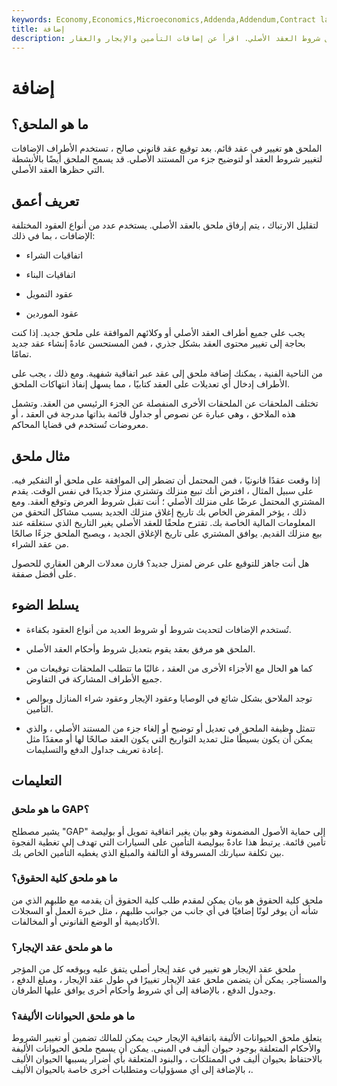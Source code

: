 ```yaml
---
keywords: Economy,Economics,Microeconomics,Addenda,Addendum,Contract law,Contracts,Investing
title: إضافة
description: الملحق هو مرفق بعقد يقوم بتعديل شروط العقد الأصلي. اقرأ عن إضافات التأمين والإيجار والعقار.
---
```


# إضافة
## ما هو الملحق؟

الملحق هو تغيير في عقد قائم. بعد توقيع عقد قانوني صالح ، تستخدم الأطراف الإضافات لتغيير شروط العقد أو لتوضيح جزء من المستند الأصلي. قد يسمح الملحق أيضًا بالأنشطة التي حظرها العقد الأصلي.

## تعريف أعمق

لتقليل الارتباك ، يتم إرفاق ملحق بالعقد الأصلي. يستخدم عدد من أنواع العقود المختلفة الإضافات ، بما في ذلك:

- اتفاقيات الشراء

- اتفاقيات البناء

- عقود التمويل

- عقود الموردين

يجب على جميع أطراف العقد الأصلي أو وكلائهم الموافقة على ملحق جديد. إذا كنت بحاجة إلى تغيير محتوى العقد بشكل جذري ، فمن المستحسن عادةً إنشاء عقد جديد تمامًا.

من الناحية الفنية ، يمكنك إضافة ملحق إلى عقد عبر اتفاقية شفهية. ومع ذلك ، يجب على الأطراف إدخال أي تعديلات على العقد كتابيًا ، مما يسهل إنفاذ انتهاكات الملحق.

تختلف الملحقات عن الملحقات الأخرى المنفصلة عن الجزء الرئيسي من العقد. وتشمل هذه الملاحق ، وهي عبارة عن نصوص أو جداول قائمة بذاتها مدرجة في العقد ، أو معروضات تُستخدم في قضايا المحاكم.

## مثال ملحق

إذا وقعت عقدًا قانونيًا ، فمن المحتمل أن تضطر إلى الموافقة على ملحق أو التفكير فيه. على سبيل المثال ، افترض أنك تبيع منزلك وتشتري منزلًا جديدًا في نفس الوقت. يقدم المشتري المحتمل عرضًا على منزلك الأصلي ؛ أنت تقبل شروط العرض وتوقع العقد. ومع ذلك ، يؤخر المقرض الخاص بك تاريخ إغلاق منزلك الجديد بسبب مشاكل التحقق من المعلومات المالية الخاصة بك. تقترح ملحقًا للعقد الأصلي يغير التاريخ الذي ستغلقه عند بيع منزلك القديم. يوافق المشتري على تاريخ الإغلاق الجديد ، ويصبح الملحق جزءًا صالحًا من عقد الشراء.

هل أنت جاهز للتوقيع على عرض لمنزل جديد؟ قارن معدلات الرهن العقاري للحصول على أفضل صفقة.

## يسلط الضوء

- تُستخدم الإضافات لتحديث شروط أو شروط العديد من أنواع العقود بكفاءة.

- الملحق هو مرفق بعقد يقوم بتعديل شروط وأحكام العقد الأصلي.

- كما هو الحال مع الأجزاء الأخرى من العقد ، غالبًا ما تتطلب الملحقات توقيعات من جميع الأطراف المشاركة في التفاوض.

- توجد الملاحق بشكل شائع في الوصايا وعقود الإيجار وعقود شراء المنازل وبوالص التأمين.

- تتمثل وظيفة الملحق في تعديل أو توضيح أو إلغاء جزء من المستند الأصلي ، والذي يمكن أن يكون بسيطًا مثل تمديد التواريخ التي يكون العقد صالحًا لها أو معقدًا مثل إعادة تعريف جداول الدفع والتسليمات.

## التعليمات

### ما هو ملحق GAP؟

يشير مصطلح "GAP" إلى حماية الأصول المضمونة وهو بيان يغير اتفاقية تمويل أو بوليصة تأمين قائمة. يرتبط هذا عادةً ببوليصة التأمين على السيارات التي تهدف إلى تغطية الفجوة بين تكلفة سيارتك المسروقة أو التالفة والمبلغ الذي يغطيه التأمين الخاص بك.

### ما هو ملحق كلية الحقوق؟

ملحق كلية الحقوق هو بيان يمكن لمقدم طلب كلية الحقوق أن يقدمه مع طلبهم الذي من شأنه أن يوفر لونًا إضافيًا في أي جانب من جوانب طلبهم ، مثل خبرة العمل أو السجلات الأكاديمية أو الوضع القانوني أو المخالفات.

### ما هو ملحق عقد الإيجار؟

ملحق عقد الإيجار هو تغيير في عقد إيجار أصلي يتفق عليه ويوقعه كل من المؤجر والمستأجر. يمكن أن يتضمن ملحق عقد الإيجار تغييرًا في طول عقد الإيجار ، ومبلغ الدفع ، وجدول الدفع ، بالإضافة إلى أي شروط وأحكام أخرى يوافق عليها الطرفان.

### ما هو ملحق الحيوانات الأليفة؟

يتعلق ملحق الحيوانات الأليفة باتفاقية الإيجار حيث يمكن للمالك تضمين أو تغيير الشروط والأحكام المتعلقة بوجود حيوان أليف في المبنى. يمكن أن يسمح ملحق الحيوانات الأليفة بالاحتفاظ بحيوان أليف في الممتلكات ، والبنود المتعلقة بأي أضرار يسببها الحيوان الأليف ، بالإضافة إلى أي مسؤوليات ومتطلبات أخرى خاصة بالحيوان الأليف.

